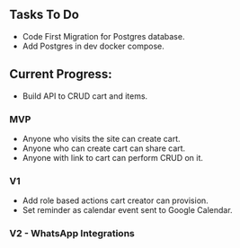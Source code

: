 ## Tasks To Do
- Code First Migration for Postgres database.
- Add Postgres in dev docker compose.

## Current Progress:
- Build API to CRUD cart and items.

### MVP
- Anyone who visits the site can create cart.
- Anyone who can create cart can share cart.
- Anyone with link to cart can perform CRUD on it.

### V1
- Add role based actions cart creator can provision.
- Set reminder as calendar event sent to Google Calendar.

### V2 - WhatsApp Integrations